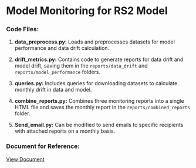 # Model Monitoring for RS2 Model

### Code Files:

1. **data_preprocess.py:** Loads and preprocesses datasets for model performance and data drift calculation.

2. **drift_metrics.py:** Contains code to generate reports for data drift and model drift, saving them in the `reports/data_drift` and `reports/model_performance` folders.

3. **queries.py:** Includes queries for downloading datasets to calculate monthly drift in data and model.

4. **combine_reports.py:** Combines three monitoring reports into a single HTML file and saves the monthly report in the `reports/combined_reports` folder.

5. **Send_email.py:** Can be modified to send emails to specific recipients with attached reports on a monthly basis.

### Document for Reference:
[View Document](https://docs.google.com/document/d/1q5Qwv91bOjmw108FmLly7DeIvdPUFMT1ryg8voOMplQ/edit?usp=sharing)
